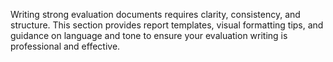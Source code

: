 Writing strong evaluation documents requires clarity, consistency, and structure. This section provides report templates, visual formatting tips, and guidance on language and tone to ensure your evaluation writing is professional and effective.
